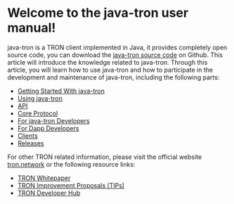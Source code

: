 # Welcome to the java-tron user manual!
java-tron is a TRON client implemented in Java, it provides completely open source code, you can download the [java-tron source code](https://github.com/tronprotocol/java-tron) on Github. This article will introduce the knowledge related to java-tron. Through this article, you will learn how to use java-tron and how to participate in the development and maintenance of java-tron, including the following parts:

* [Getting Started With java-tron](getting_started/getting_started_with_javaorgon.md)
* [Using java-tron](using_javatron/installing_javatron.md)
* [API](api/http.md)
* [Core Protocol](mechanism-algorithm/dpos.md)
* [For java-tron Developers](developers/java-tron.md)
* [For Dapp Developers](contracts/tools.md)
* [Clients](clients/wallet-cli.md)
* [Releases](releases/upgrade-instruction.md)


For other TRON related information, please visit the official website [tron.network](https://tron.network/index?lng=en) or the following resource links:

* [TRON Whitepaper](https://tron.network/static/doc/white_paper_v_2_0.pdf)
* [TRON Improvement Proposals (TIPs)](https://github.com/tronprotocol/tips)
* [TRON Developer Hub](https://developers.tron.network/)


